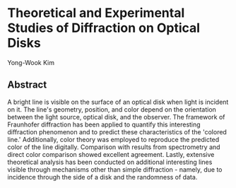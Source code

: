 # Theoretical and Experimental Studies of Diffraction on Optical Disks

Yong-Wook Kim

## Abstract

A bright line is visible on the surface of an optical disk when light is incident on it. The line's geometry, position, and color depend on the orientation between the light source, optical disk, and the observer. The framework of Fraunhofer diffraction has been applied to quantify this interesting diffraction phenomenon and to predict these characteristics of the 'colored line.' Additionally, color theory was employed to reproduce the predicted color of the line digitally. Comparison with results from spectrometry and direct color comparison showed excellent agreement. Lastly, extensive theoretical analysis has been conducted on additional interesting lines visible through mechanisms other than simple diffraction - namely, due to incidence through the side of a disk and the randomness of data.

